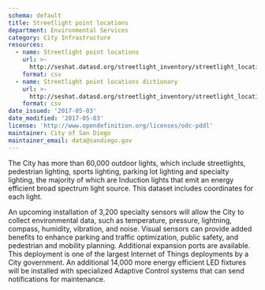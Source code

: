 ```yaml
---
schema: default
title: Streetlight point locations
department: Environmental Services
category: City Infrastructure
resources:
  - name: Streetlight point locations
    url: >-
      http://seshat.datasd.org/streetlight_inventory/streetlight_locations_datasd_v1.csv
    format: csv
  - name: Streetlight point locations dictionary
    url: >-
      http://seshat.datasd.org/streetlight_inventory/streetlight_locations_dictionary_datasd.csv
    format: csv
date_issued: '2017-05-03'
date_modified: '2017-05-03'
license: 'http://www.opendefinition.org/licenses/odc-pddl'
maintainer: City of San Diego
maintainer_email: data@sandiego.gov
---
```

The City has more than 60,000 outdoor lights, which include streetlights, pedestrian lighting, sports lighting, parking lot lighting and specialty lighting, the majority of which are Induction lights that emit an energy efficient broad spectrum light source. This dataset includes coordinates for each light.
<!--more-->

An upcoming installation of 3,200 specialty sensors will allow the City to collect environmental data, such as temperature, pressure, lightning, compass, humidity, vibration, and noise. Visual sensors can provide added benefits to enhance parking and traffic optimization, public safety, and pedestrian and mobility planning. Additional expansion ports are available. This deployment is one of the largest Internet of Things deployments by a City government. An additional 14,000 more energy efficient LED fixtures will be installed with specialized Adaptive Control  systems that can send notifications for maintenance.